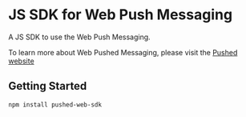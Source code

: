 # JS SDK for Web Push Messaging

A JS SDK to use the Web Push Messaging.

To learn more about Web Pushed Messaging, please visit the [Pushed website](https://pushed.ru)

## Getting Started

```shell
npm install pushed-web-sdk
```